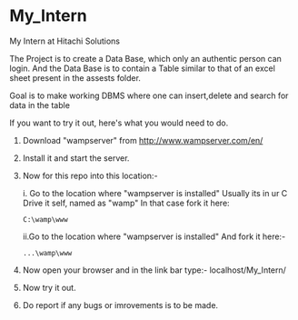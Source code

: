 # My_Intern
My Intern at Hitachi Solutions

The Project is to create a Data Base, which only an authentic person can login. And the Data Base is to contain a Table similar to that of an excel sheet present in the assests folder.

Goal is to make working DBMS where one can insert,delete and search for data in the table

If you want to try it out, here's what you would need to do.

1. Download "wampserver" from http://www.wampserver.com/en/
2. Install it and start the server.
3. Now for this repo into this location:-

    i. Go to the location where "wampserver is installed"
       Usually its in ur C Drive it self, named as "wamp"
       In that case fork it here:
       
       C:\wamp\www
      
    ii.Go to the location where "wampserver is installed"
       And fork it here:-
       
       ...\wamp\www

4. Now open your browser and in the link bar type:-
   localhost/My_Intern/
5. Now try it out.
6. Do report if any bugs or imrovements is to be made. 
